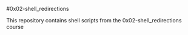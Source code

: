 #0x02-shell_redirections

This repository contains shell scripts from the 0x02-shell_redirections course
